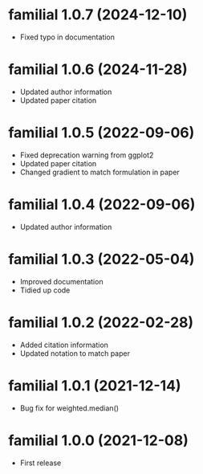 # familial 1.0.7 (2024-12-10)
* Fixed typo in documentation

# familial 1.0.6 (2024-11-28)
* Updated author information
* Updated paper citation

# familial 1.0.5 (2022-09-06)
* Fixed deprecation warning from ggplot2
* Updated paper citation
* Changed gradient to match formulation in paper

# familial 1.0.4 (2022-09-06)
* Updated author information

# familial 1.0.3 (2022-05-04)
* Improved documentation
* Tidied up code

# familial 1.0.2 (2022-02-28)
* Added citation information
* Updated notation to match paper

# familial 1.0.1 (2021-12-14)
* Bug fix for weighted.median()

# familial 1.0.0 (2021-12-08)
* First release
